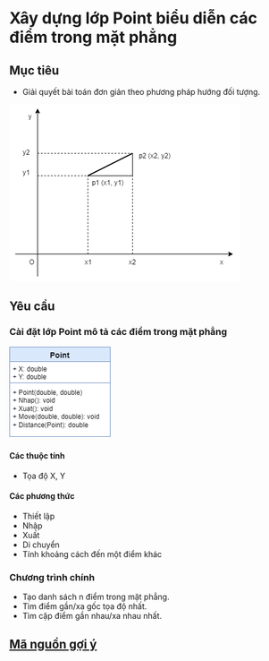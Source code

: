 # Xây dựng lớp Point biểu diễn các điểm trong mặt phẳng

## Mục tiêu

- Giải quyết bài toán đơn giản theo phương pháp hướng đối tượng.

<img src="img/point2d.png" class="center">

## Yêu cầu
### Cài đặt lớp Point mô tả các điểm trong mặt phẳng

![Sơ đồ lớp](img/Point_UML.png)
#### Các thuộc tính
- Tọa độ X, Y
#### Các phương thức
- Thiết lập
- Nhập
- Xuất
- Di chuyển
- Tính khoảng cách đến một điểm khác

### Chương trình chính

- Tạo danh sách n điểm trong mặt phẳng.
- Tìm điểm gần/xa gốc tọa độ nhất.
- Tìm cặp điểm gần nhau/xa nhau nhất.

## [Mã nguồn gợi ý](https://github.com/nd-hung/oop/tree/main/docs/labs/02-classes-and-objects/code/Point)